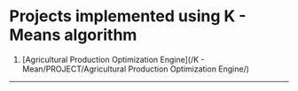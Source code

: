 # Projects implemented using K - Means algorithm
1. [Agricultural Production Optimization Engine](/K - Mean/PROJECT/Agricultural Production Optimization Engine/)

---
